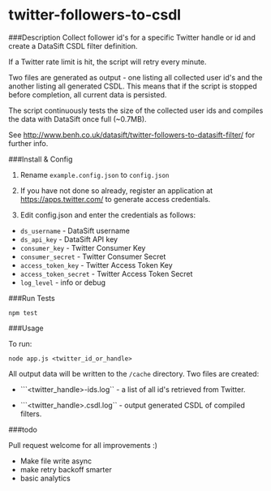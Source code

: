 twitter-followers-to-csdl
=========================

###Description
Collect follower id's for a specific Twitter handle or id and create a DataSift CSDL filter definition.

If a Twitter rate limit is hit, the script will retry every minute.

Two files are generated as output - one listing all collected user id's and the another listing all generated CSDL. This means that if the script is stopped before completion, all current data is persisted.

The script continuously tests the size of the collected user ids and compiles the data with DataSift once full (~0.7MB).

See http://www.benh.co.uk/datasift/twitter-followers-to-datasift-filter/ for further info.

###Install & Config

1) Rename ```example.config.json``` to ```config.json```

2) If you have not done so already, register an application at https://apps.twitter.com/ to generate access credentials.

3) Edit config.json and enter the credentials as follows:

 * ```ds_username``` - DataSift username
 * ```ds_api_key``` - DataSift API key
 * ```consumer_key``` - Twitter Consumer Key
 * ```consumer_secret``` - Twitter Consumer Secret
 * ```access_token_key``` - Twitter Access Token Key
 * ```access_token_secret``` - Twitter Access Token Secret
 * ```log_level``` - info or debug


###Run Tests

```npm test```

###Usage

To run:

```node app.js <twitter_id_or_handle>```

All output data will be written to the ```/cache``` directory. Two files are created:

 * ```<twitter_handle>-ids.log`` - a list of all id's retrieved from Twitter.

 * ```<twitter_handle>.csdl.log`` - output generated CSDL of compiled filters.


###todo

Pull request welcome for all improvements :)

 * Make file write async
 * make retry backoff smarter
 * basic analytics
